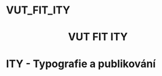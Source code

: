 # VUT_FIT_ITY
<div align="center">
    <h1>VUT FIT ITY</h1>
</div>

# ITY - Typografie a publikování
